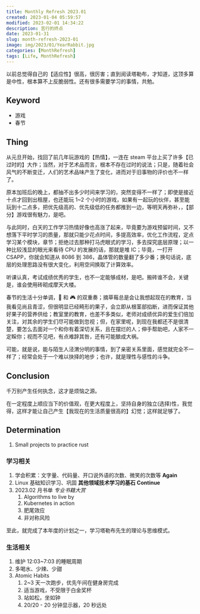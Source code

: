 ```yaml
---
title: Monthly Refresh 2023.01
created: 2023-01-04 05:59:57
modified: 2023-02-01 14:34:22
description: 苦行的终点
date: 2023-01-31
slug: month-refresh-2023-01
image: img/2023/01/YearRabbit.jpg
categories: [MonthRefresh]
tags: [Life, MonthRefresh]
---
```


以前总觉得自己的【适应性】很高，很厉害；直到阅读塔勒布，才知道，这顶多算是中性，根本算不上反脆弱性。还有很多需要学习的事情，共勉。

## Keyword

- 游戏
- 春节

## Thing

从元旦开始，找回了前几年玩游戏的【热情】，一连在 steam 平台上买了许多【已过时的】大作；当然，对于艺术品而言，根本不存在过时的说法；只是，随着社会风气的不断变迁，人们的艺术品味产生了变化，进而对于旧事物的评价也不一样了。

原本加班后的晚上，都抽不出多少时间来学习的，突然变得不一样了；即使是接近十点才回到出租屋，也还能玩 1~2 个小时的游戏，如果有一起玩的伙伴，甚至能玩到十二点多，把优先级高的、优先级低的任务都推到一边，等明天再弥补，，【部分】游戏很有魅力，是吧。

与此同时，白天的工作学习热情好像也高涨了起来，毕竟要为游戏预留时间，又不想落下平时学习的质量，那就只能少花点时间，多提高效率，优化工作流程，定点学习某个模块，章节；拒绝过去那种打马虎眼式的学习，多去探究底层原理；以一种比较浅显的眼光来看待 CPU 的发展的话，那就是堆 IC；毕竟，一打开 CSAPP，你就会知道从 8086 到 386，晶体管的数量翻了多少番；换句话说，底层的处理思路没有很大变化，利用空间换取了计算效率。

听课认真，考试成绩优秀的学生，也不一定能够成材，是吧。搬砖谁不会，关键是，谁会使用砖砌成摩天大楼。

春节的生活十分单调，🍓 和 🎮 的双重奏；摘草莓总是会让我想起现在的教育，当我看见尚且青涩，但很明显已经畸形的果子，会立即从根茎部掐断，进而保证其他好果子的营养供给；教室里的教育，也差不多类似，老师对成绩优异的爱生们倍加关注，对其余的学生们尽可能做到忽视；但，在家里呢，到现在我都还不是很清楚，要怎么去面对一个和你有着深切关系，且在摆烂的人；伸手帮助吧，人家不一定睬你；视而不见吧，有点难辞其咎，还有可能酿成大祸。

可能，就是说，能与陌生人泾渭分明的事情，到了亲密关系里面，感觉就完全不一样了；经常会处于一个难以抉择的地步；也许，就是理性与感性的斗争。

## Conclusion

千万别产生任何执念，这才是烦恼之源。

在一定程度上顺应当下的价值观，在更大程度上，坚持自身的独立(选择)性，我觉得，这样才能让自己产生【我现在的生活质量很高的】幻觉；这样就足够了。

## Determination

1. Small projects to practice rust

### 学习相关

1. 学会积累：文字量、代码量、开口说外语的次数、微笑的次数等 **Again**
2. Linux 基础知识学习、巩固 **其他领域技术学习的基石** **Continue**
3. 2023.02 月书单 _专业书籍大赏_
   1. Algorithms to live by
   2. Kubernetes in action
   3. 肥尾效应
   4. 非对称风险

至此，就完成了本年度的计划之一，学习塔勒布先生的理论与思维模式。

### 生活相关

1. 维护 12:03~7:03 的睡眠周期
2. 多喝水、少辣、少甜
3. Atomic Habits
   1. 2~3 天一次跑步，优先午间在健身房完成
   2. 适当游戏，不受限于白金奖杯
   3. 站如松，坐如钟
   4. 20/20 - 20 分钟显示器，20 秒远处
